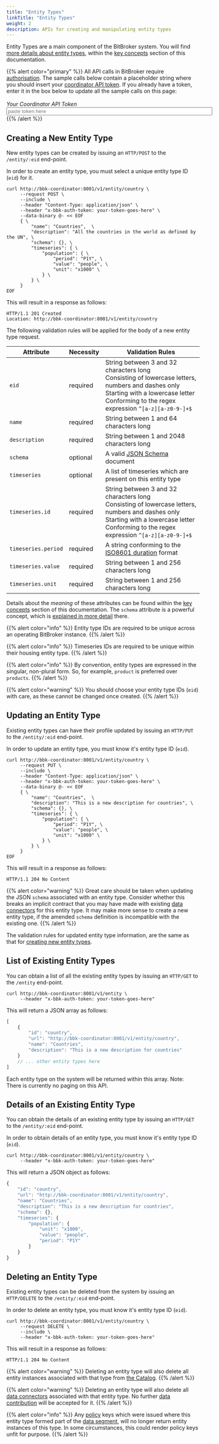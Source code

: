 ```yaml
---
title: "Entity Types"
linkTitle: "Entity Types"
weight: 2
description: APIs for creating and manipulating entity types
---
```


Entity Types are a main component of the BitBroker system. You will find [more details about entity types](/docs/concepts/entity-types/), within the [key concepts](/docs/concepts/) section of this documentation.

{{% alert color="primary" %}}
All API calls in BitBroker require [authorisation](/docs/api-conventions/authorisation/). The sample calls below contain a placeholder string where you should insert your [coordinator API token](/docs/api-conventions/authorisation/#obtaining-a-coordinator-key). If you already have a token, enter it in the box below to update all the sample calls on this page:<br/><br/>_Your Coordinator API Token_<br/><input class="code-replace" data-item="your-token-goes-here" data-name="token" type="text" size="64" placeholder="paste token here">
{{% /alert %}}

## Creating a New Entity Type

New entity types can be created by issuing an `HTTP/POST` to the `/entity/:eid` end-point.

In order to create an entity type, you must select a unique entity type ID (`eid`) for it.

```shell
curl http://bbk-coordinator:8001/v1/entity/country \
     --request POST \
     --include \
     --header "Content-Type: application/json" \
     --header "x-bbk-auth-token: your-token-goes-here" \
     --data-binary @- << EOF
     { \
         "name": "Countries",  \
         "description": "All the countries in the world as defined by the UN", \
         "schema": {}, \
         "timeseries": { \
             "population": { \
                 "period": "P1Y", \
                 "value": "people", \
                 "unit": "x1000" \
             } \
         } \
     }
EOF
```

This will result in a response as follows:

```
HTTP/1.1 201 Created
Location: http://bbk-coordinator:8001/v1/entity/country
```

The following validation rules will be applied for the body of a new entity type request.

Attribute | Necessity | Validation Rules
--- | --- | ---
`eid` | <div class="stamp">required</div> | String between 3 and 32 characters long<br/>Consisting of lowercase letters, numbers and dashes only <br/>Starting with a lowercase letter<br/>Conforming to the regex expression `^[a-z][a-z0-9-]+$`
`name` | <div class="stamp">required</div> | String between 1 and 64 characters long
`description` | <div class="stamp">required</div> | String between 1 and 2048 characters long
`schema` | <div class="stamp">optional</div> | A valid [JSON Schema](https://json-schema.org/) document
`timeseries` | <div class="stamp">optional</div> | A list of timeseries which are present on this entity type
`timeseries.id` | <div class="stamp">required</div> | String between 3 and 32 characters long<br/>Consisting of lowercase letters, numbers and dashes only <br/>Starting with a lowercase letter<br/>Conforming to the regex expression `^[a-z][a-z0-9-]+$`
`timeseries.period` | <div class="stamp">required</div> | A string conforming to the [ISO8601 duration](https://en.wikipedia.org/wiki/ISO_8601#Durations) format
`timeseries.value` | <div class="stamp">required</div> | String between 1 and 256 characters long
`timeseries.unit` | <div class="stamp">required</div> | String between 1 and 256 characters long

Details about the _meaning_ of these attributes can be found within the [key concepts](/docs/concepts/entity-types/) section of this documentation. The `schema` attribute is a powerful concept, which is [explained in more detail](/docs/concepts/entity-types/#entity-schemas) there.

{{% alert color="info" %}}
Entity type IDs are required to be unique across an operating BitBroker instance.
{{% /alert %}}

{{% alert color="info" %}}
Timeseries IDs are required to be unique within their housing entity type.
{{% /alert %}}

{{% alert color="info" %}}
By convention, entity types are expressed in the singular, non-plural form. So, for example, `product` is preferred over `products`.
{{% /alert %}}

{{% alert color="warning" %}}
You should choose your entity type IDs (`eid`) with care, as these cannot be changed once created.
{{% /alert %}}

## Updating an Entity Type

Existing entity types can have their profile updated by issuing an `HTTP/PUT` to the `/entity/:eid` end-point.

In order to update an entity type, you must know it's entity type ID (`eid`).

```shell
curl http://bbk-coordinator:8001/v1/entity/country \
     --request PUT \
     --include \
     --header "Content-Type: application/json" \
     --header "x-bbk-auth-token: your-token-goes-here" \
     --data-binary @- << EOF
     { \
         "name": "Countries",  \
         "description": "This is a new description for countries", \
         "schema": {}, \
         "timeseries": { \
             "population": { \
                 "period": "P1Y", \
                 "value": "people", \
                 "unit": "x1000" \
             } \
         } \
     }
EOF
```

This will result in a response as follows:

```
HTTP/1.1 204 No Content
```

{{% alert color="warning" %}}
Great care should be taken when updating the JSON `schema` associated with an entity type. Consider whether this breaks an implicit contract that you may have made with existing [data connectors](/docs/concepts/connectors/) for this entity type. It may make more sense to create a new entity type, if the amended `schema` definition is incompatible with the existing one.
{{% /alert %}}

The validation rules for updated entity type information, are the same as that for [creating new entity types](#creating-a-new-entity-type).

## List of Existing Entity Types

You can obtain a list of all the existing entity types by issuing an `HTTP/GET` to the `/entity` end-point.

```shell
curl http://bbk-coordinator:8001/v1/entity \
     --header "x-bbk-auth-token: your-token-goes-here"
```

This will return a JSON array as follows:

```js
[
    {
        "id": "country",
        "url": "http://bbk-coordinator:8001/v1/entity/country",
        "name": "Countries",
        "description": "This is a new description for countries"
    }
    // ... other entity types here
]
```

Each entity type on the system will be returned within this array. Note: There is currently no paging on this API.

## Details of an Existing Entity Type

You can obtain the details of an existing entity type by issuing an `HTTP/GET` to the `/entity/:eid` end-point.

In order to obtain details of an entity type, you must know it's entity type ID (`eid`).

```shell
curl http://bbk-coordinator:8001/v1/entity/country \
     --header "x-bbk-auth-token: your-token-goes-here"
```

This will return a JSON object as follows:

```js
{
    "id": "country",
    "url": "http://bbk-coordinator:8001/v1/entity/country",
    "name": "Countries",
    "description": "This is a new description for countries",
    "schema": {},
    "timeseries": {
        "population": {
            "unit": "x1000",
            "value": "people",
            "period": "P1Y"
        }
    }
}
```

## Deleting an Entity Type

Existing entity types can be deleted from the system by issuing an `HTTP/DELETE` to the `/entity/:eid` end-point.

In order to delete an entity type, you must know it's entity type ID (`eid`).

```shell
curl http://bbk-coordinator:8001/v1/entity/country \
     --request DELETE \
     --include \
     --header "x-bbk-auth-token: your-token-goes-here"
```

This will result in a response as follows:

```
HTTP/1.1 204 No Content
```

{{% alert color="warning" %}}
Deleting an entity type will also delete all entity instances associated with that type from [the Catalog](/docs/concepts/catalog/).
{{% /alert %}}

{{% alert color="warning" %}}
Deleting an entity type will also delete all [data connectors](/docs/concepts/connectors/) associated with that entity type. No further [data contribution](/docs/contributor/) will be accepted for it.
{{% /alert %}}

{{% alert color="info" %}}
Any [policy](/docs/concepts/policy/) keys which were issued where this entity type formed part of the [data segment](/docs/concepts/policy/#data-segment), will no longer return entity instances of this type. In some circumstances, this could render policy keys unfit for purpose.
{{% /alert %}}
